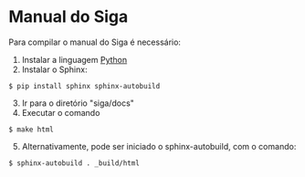 Manual do Siga
==============

Para compilar o manual do Siga é necessário:

1. Instalar a linguagem [Python](https://www.python.org/)
2. Instalar o Sphinx:
```
$ pip install sphinx sphinx-autobuild
```
3. Ir para o diretório "siga/docs"
4. Executar o comando
```
$ make html
```
5. Alternativamente, pode ser iniciado o sphinx-autobuild, com o comando:
```
$ sphinx-autobuild . _build/html
``` 
